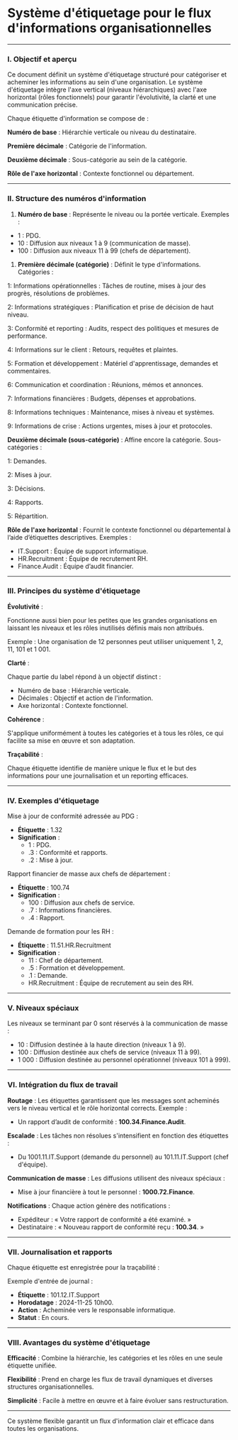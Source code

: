 # Système d'étiquetage pour le flux d'informations organisationnelles

---

### I. Objectif et aperçu

Ce document définit un système d'étiquetage structuré pour catégoriser et acheminer les informations au sein d'une organisation. Le système d'étiquetage intègre l'axe vertical (niveaux hiérarchiques) avec l'axe horizontal (rôles fonctionnels) pour garantir l'évolutivité, la clarté et une communication précise.

Chaque étiquette d'information se compose de :

**Numéro de base** : Hiérarchie verticale ou niveau du destinataire.

**Première décimale** : Catégorie de l'information.

**Deuxième décimale** : Sous-catégorie au sein de la catégorie.

**Rôle de l'axe horizontal** : Contexte fonctionnel ou département.

---

### II. Structure des numéros d'information

1. **Numéro de base** :
Représente le niveau ou la portée verticale.
Exemples :
- 1 : PDG.
- 10 : Diffusion aux niveaux 1 à 9 (communication de masse).
- 100 : Diffusion aux niveaux 11 à 99 (chefs de département).
1. **Première décimale (catégorie)** :
Définit le type d'informations.
Catégories :

1: Informations opérationnelles : Tâches de routine, mises à jour des progrès, résolutions de problèmes.

2: Informations stratégiques : Planification et prise de décision de haut niveau.

3: Conformité et reporting : Audits, respect des politiques et mesures de performance.

4: Informations sur le client : Retours, requêtes et plaintes.

5: Formation et développement : Matériel d'apprentissage, demandes et commentaires.

6: Communication et coordination : Réunions, mémos et annonces.

7: Informations financières : Budgets, dépenses et approbations.

8: Informations techniques : Maintenance, mises à niveau et systèmes.

9: Informations de crise : Actions urgentes, mises à jour et protocoles.

**Deuxième décimale (sous-catégorie)** :
Affine encore la catégorie.
Sous-catégories :

1: Demandes.

2: Mises à jour.

3: Décisions.

4: Rapports.

5: Répartition.

**Rôle de l'axe horizontal** :
Fournit le contexte fonctionnel ou départemental à l’aide d’étiquettes descriptives.
Exemples :

- IT.Support : Équipe de support informatique.
- HR.Recruitment : Équipe de recrutement RH.
- Finance.Audit : Équipe d’audit financier.

---

### III. Principes du système d'étiquetage

**Évolutivité** :

Fonctionne aussi bien pour les petites que les grandes organisations en laissant les niveaux et les rôles inutilisés définis mais non attribués.

Exemple : Une organisation de 12 personnes peut utiliser uniquement 1, 2, 11, 101 et 1 001.

**Clarté** :

Chaque partie du label répond à un objectif distinct :

- Numéro de base : Hiérarchie verticale.
- Décimales : Objectif et action de l'information.
- Axe horizontal : Contexte fonctionnel.

**Cohérence** :

S'applique uniformément à toutes les catégories et à tous les rôles, ce qui facilite sa mise en œuvre et son adaptation.

**Traçabilité** :

Chaque étiquette identifie de manière unique le flux et le but des informations pour une journalisation et un reporting efficaces.

---

### IV. Exemples d'étiquetage

Mise à jour de conformité adressée au PDG :

- **Étiquette** : 1.32
- **Signification** :
    - 1 : PDG.
    - .3 : Conformité et rapports.
    - .2 : Mise à jour.

Rapport financier de masse aux chefs de département :

- **Étiquette** : 100.74
- **Signification** :
    - 100 : Diffusion aux chefs de service.
    - .7 : Informations financières.
    - .4 : Rapport.

Demande de formation pour les RH :

- **Étiquette** : 11.51.HR.Recruitment
- **Signification** :
    - 11 : Chef de département.
    - .5 : Formation et développement.
    - .1 : Demande.
    - HR.Recruitment : Équipe de recrutement au sein des RH.

---

### V. Niveaux spéciaux

Les niveaux se terminant par 0 sont réservés à la communication de masse :

- 10 : Diffusion destinée à la haute direction (niveaux 1 à 9).
- 100 : Diffusion destinée aux chefs de service (niveaux 11 à 99).
- 1 000 : Diffusion destinée au personnel opérationnel (niveaux 101 à 999).

---

### VI. Intégration du flux de travail

**Routage** :
Les étiquettes garantissent que les messages sont acheminés vers le niveau vertical et le rôle horizontal corrects.
Exemple :

- Un rapport d’audit de conformité : **100.34.Finance.Audit**.

**Escalade** :
Les tâches non résolues s'intensifient en fonction des étiquettes :

- Du 1001.11.IT.Support (demande du personnel) au 101.11.IT.Support (chef d'équipe).

**Communication de masse** :
Les diffusions utilisent des niveaux spéciaux :

- Mise à jour financière à tout le personnel : **1000.72.Finance**.

**Notifications** :
Chaque action génère des notifications :

- Expéditeur : « Votre rapport de conformité a été examiné. »
- Destinataire : « Nouveau rapport de conformité reçu : **100.34**. »

---

### VII. Journalisation et rapports

Chaque étiquette est enregistrée pour la traçabilité :

Exemple d'entrée de journal :

- **Étiquette** : 101.12.IT.Support
- **Horodatage** : 2024-11-25 10h00.
- **Action** : Acheminée vers le responsable informatique.
- **Statut** : En cours.

---

### VIII. Avantages du système d'étiquetage

**Efficacité** : Combine la hiérarchie, les catégories et les rôles en une seule étiquette unifiée.

**Flexibilité** : Prend en charge les flux de travail dynamiques et diverses structures organisationnelles.

**Simplicité** : Facile à mettre en œuvre et à faire évoluer sans restructuration.

---

Ce système flexible garantit un flux d'information clair et efficace dans toutes les organisations.